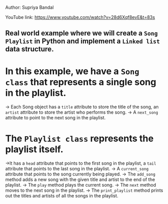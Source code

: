 Author: Supriya Bandal

YouTube link:  https://www.youtube.com/watch?v=28d6Xqf8evE&t=83s

## Real world example where we will create a `Song Playlist` in Python and implement a `Linked list` data structure.

# In this example, we have a `Song class` that represents a single song in the playlist. 
-> Each Song object has a `title` attribute to store the title of the song, an `artist` attribute to store the artist who performs the song. 
-> A `next_song` attribute to point to the next song in the playlist.

# The `Playlist class` represents the playlist itself. 
->It has a `head` attribute that points to the first song in the playlist, a `tail` attribute that points to the last song in the playlist.
-> A `current_song` attribute that points to the song currently being played. 
-> The `add_song` method adds a new song with the given title and artist to the end of the playlist.
-> The `play` method plays the current song. 
-> The `next` method moves to the next song in the playlist.
-> The `print_playlist` method prints out the titles and artists of all the songs in the playlist.

